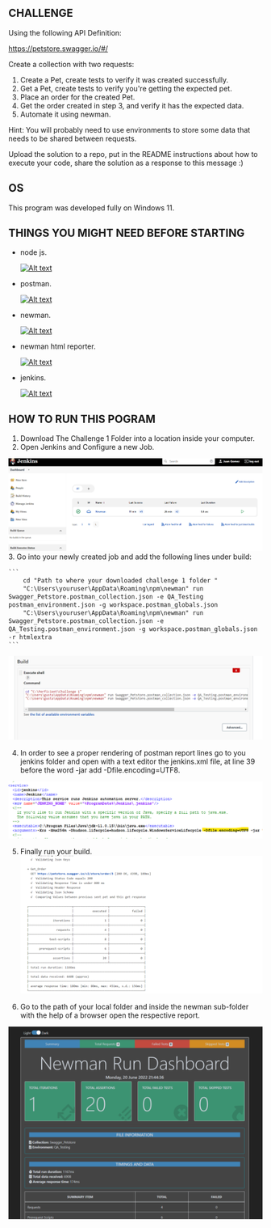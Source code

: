 ## CHALLENGE
Using the following API Definition: 

https://petstore.swagger.io/#/

Create a collection with two requests:
1. Create a Pet, create tests to verify it was created successfully.
2. Get a Pet, create tests to verify you're getting the expected pet.
3. Place an order for the created Pet.
4. Get the order created in step 3, and verify it has the expected data.
5. Automate it using newman.

Hint: You will probably need to use environments to store some data that needs to be shared between requests.

Upload the solution to a repo, put in the README instructions about how to execute your code, share the solution as a response to this message :)

## OS
This program was developed fully on Windows 11.

## THINGS YOU MIGHT NEED BEFORE STARTING
- node js.

    [![Alt text](https://img.youtube.com/vi/AuCuHvgOeBY/0.jpg)](https://www.youtube.com/watch?v=AuCuHvgOeBY)
    
- postman.

    [![Alt text](https://img.youtube.com/vi/3eHJkcA8mTs/0.jpg)](https://www.youtube.com/watch?v=3eHJkcA8mTs)

- newman.

    [![Alt text](https://img.youtube.com/vi/xZJu9-c4jFM/0.jpg)](https://www.youtube.com/watch?v=xZJu9-c4jFM)

- newman html reporter.

     [![Alt text](https://img.youtube.com/vi/emAlyIA0uEc/0.jpg)](https://www.youtube.com/watch?v=emAlyIA0uEc)

- jenkins.

    [![Alt text](https://img.youtube.com/vi/XuMrEDA8cAI/0.jpg)](https://www.youtube.com/watch?v=XuMrEDA8cAI)

## HOW TO RUN THIS POGRAM
1. Download The Challenge 1 Folder into a location inside your computer.
2. Open Jenkins and Configure a new Job.

![Alt text](pictures//new_job.png?raw=true "New Job")
3. Go into your newly created job and add the following lines under build:

    ```
        cd "Path to where your downloaded challenge 1 folder "
        "C:\Users\youruser\AppData\Roaming\npm\newman" run Swagger_Petstore.postman_collection.json -e QA_Testing  postman_environment.json -g workspace.postman_globals.json
        "C:\Users\youruser\AppData\Roaming\npm\newman" run Swagger_Petstore.postman_collection.json -e QA_Testing.postman_environment.json -g workspace.postman_globals.json -r htmlextra
    ```
![Alt text](pictures//job_config.png?raw=true "Job Config")

4. In order to see a proper rendering of postman report lines go to you jenkins folder and open with a text editor the jenkins.xml file, at line 39 before the word -jar add -Dfile.encoding=UTF8.

![Alt text](pictures//utf-8.png?raw=true "UTF-8")

5. Finally run your build.
![Alt text](pictures//built.png?raw=true "Built")

6. Go to the path of your local folder and inside the newman sub-folder with the help of a browser open the respective report.

![Alt text](pictures//report.png?raw=true "Report")



